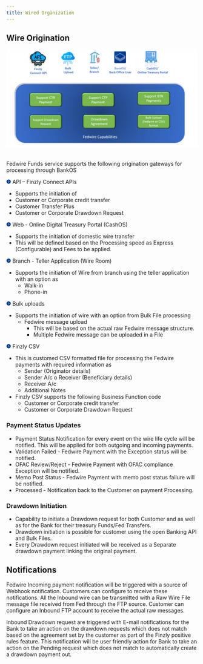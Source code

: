 ```yaml
---
title: Wired Organization
---
```




## **Wire Origination**

![image info](./images/Wired.png)
<br></br>

Fedwire Funds service supports the following origination gateways for processing through BankOS 

<svg width="12" height="12" x="0" y="0" viewBox="0 0 32 32"> <g transform="matrix(-1,-1.2246467991473532e-16,1.2246467991473532e-16,-1,32,32)"><path d="M16 1a15 15 0 1 0 15 15A15.017 15.017 0 0 0 16 1zm2.707 20.293a1 1 0 1 1-1.414 1.414l-6-6a1 1 0 0 1 0-1.414l6-6a1 1 0 0 1 1.414 1.414L13.414 16z" fill="#003c90" data-original="#000000" class=""></path></g></svg> API – Finzly Connect APIs
  - Supports the initiation of
  - Customer or Corporate credit transfer 
  - Customer Transfer Plus 
  - Customer or Corporate Drawdown Request

<svg width="12" height="12" x="0" y="0" viewBox="0 0 32 32"> <g transform="matrix(-1,-1.2246467991473532e-16,1.2246467991473532e-16,-1,32,32)"><path d="M16 1a15 15 0 1 0 15 15A15.017 15.017 0 0 0 16 1zm2.707 20.293a1 1 0 1 1-1.414 1.414l-6-6a1 1 0 0 1 0-1.414l6-6a1 1 0 0 1 1.414 1.414L13.414 16z" fill="#003c90" data-original="#000000" class=""></path></g></svg> Web - Online Digital Treasury Portal (CashOS)

- Supports the initiation of domestic wire transfer
- This will be defined based on the Processing speed as Express (Configurable) and Fees to be applied.

<svg width="12" height="12" x="0" y="0" viewBox="0 0 32 32"> <g transform="matrix(-1,-1.2246467991473532e-16,1.2246467991473532e-16,-1,32,32)"><path d="M16 1a15 15 0 1 0 15 15A15.017 15.017 0 0 0 16 1zm2.707 20.293a1 1 0 1 1-1.414 1.414l-6-6a1 1 0 0 1 0-1.414l6-6a1 1 0 0 1 1.414 1.414L13.414 16z" fill="#003c90" data-original="#000000" class=""></path></g></svg>  Branch - Teller Application (Wire Room) 

- Supports the initiation of Wire from branch using the teller application with an option as
  - Walk-in 
  - Phone-in

<svg width="12" height="12" x="0" y="0" viewBox="0 0 32 32"> <g transform="matrix(-1,-1.2246467991473532e-16,1.2246467991473532e-16,-1,32,32)"><path d="M16 1a15 15 0 1 0 15 15A15.017 15.017 0 0 0 16 1zm2.707 20.293a1 1 0 1 1-1.414 1.414l-6-6a1 1 0 0 1 0-1.414l6-6a1 1 0 0 1 1.414 1.414L13.414 16z" fill="#003c90" data-original="#000000" class=""></path></g></svg>  Bulk uploads 

- Supports the initiation of wire with an option from Bulk File processing
  - Fedwire message upload 
    - This will be based on the actual raw Fedwire message structure.
    - Multiple Fedwire message can be uploaded in a File

<svg width="12" height="12" x="0" y="0" viewBox="0 0 32 32"> <g transform="matrix(-1,-1.2246467991473532e-16,1.2246467991473532e-16,-1,32,32)"><path d="M16 1a15 15 0 1 0 15 15A15.017 15.017 0 0 0 16 1zm2.707 20.293a1 1 0 1 1-1.414 1.414l-6-6a1 1 0 0 1 0-1.414l6-6a1 1 0 0 1 1.414 1.414L13.414 16z" fill="#003c90" data-original="#000000" class=""></path></g></svg>   Finzly CSV

- This is customed CSV formatted file for processing the Fedwire payments with required information as
  - Sender (Originator details) 
  - Sender A/c o Receiver (Beneficiary details) 
  - Receiver A/c 
  - Additional Notes
- Finzly CSV supports the following Business Function code
  - Customer or Corporate credit transfer 
  - Customer or Corporate Drawdown Request


### **Payment Status Updates**
  - Payment Status Notification for every event on the wire life cycle will be notified. This will be applied for both outgoing and incoming payments.
  - Validation Failed - Fedwire Payment with the Exception status will be notified.
  - OFAC Review/Reject - Fedwire Payment with OFAC compliance Exception will be notified.
  - Memo Post Status - Fedwire Payment with memo post status failure will be notified.
  - Processed - Notification back to the Customer on payment Processing.

### **Drawdown Initiation**
-  Capability to initiate a Drawdown request for both Customer and as well as for the Bank for their treasury Funds/Fed Transfers.
  - Drawdown initiation is possible for customer using the open Banking API and Bulk Files.
  - Every Drawdown request initiated will be received as a Separate drawdown payment linking the original payment. 



## **Notifications**
Fedwire Incoming payment notification will be triggered with a source of Webhook notification. Customers can configure to receive these notifications. All the Inbound wire can be transmitted with a Raw Wire File message file received from Fed through the FTP source. Customer can configure an Inbound FTP account to receive the actual raw messages.

Inbound Drawdown request are triggered with E-mail notifications for the Bank to take an action on the drawdown requests which does not match based on the agreement set by the customer as part of the Finzly positive rules feature. This notification will be user friendly action for Bank to take an action on the Pending request which does not match to automatically create a drawdown payment out.